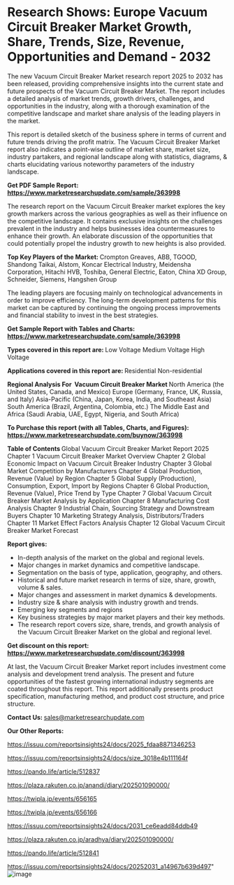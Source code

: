 # Research Shows: Europe Vacuum Circuit Breaker Market Growth, Share, Trends, Size, Revenue, Opportunities and Demand - 2032

The new Vacuum Circuit Breaker Market research report 2025 to 2032 has been released, providing comprehensive insights into the current state and future prospects of the Vacuum Circuit Breaker Market. The report includes a detailed analysis of market trends, growth drivers, challenges, and opportunities in the industry, along with a thorough examination of the competitive landscape and market share analysis of the leading players in the market.

This report is detailed sketch of the business sphere in terms of current and future trends driving the profit matrix. The Vacuum Circuit Breaker Market report also indicates a point-wise outline of market share, market size, industry partakers, and regional landscape along with statistics, diagrams, &amp; charts elucidating various noteworthy parameters of the industry landscape.

<strong><b>Get PDF Sample Report: <a href=https://www.marketresearchupdate.com/sample/363998>https://www.marketresearchupdate.com/sample/363998</a></b></strong>

The research report on the Vacuum Circuit Breaker market explores the key growth markers across the various geographies as well as their influence on the competitive landscape. It contains exclusive insights on the challenges prevalent in the industry and helps businesses idea countermeasures to enhance their growth. An elaborate discussion of the opportunities that could potentially propel the industry growth to new heights is also provided.

<strong><b>Top Key Players of the Market:
</b></strong>Crompton Greaves, ABB, TGOOD, Shandong Taikai, Alstom, Koncar Electrical Industry, Meidensha Corporation, Hitachi HVB, Toshiba, General Electric, Eaton, China XD Group, Schneider, Siemens, Hangshen Group<strong><b>
</b></strong>

The leading players are focusing mainly on technological advancements in order to improve efficiency. The long-term development patterns for this market can be captured by continuing the ongoing process improvements and financial stability to invest in the best strategies.

<strong><b>Get Sample Report with Tables and Charts: <a href=https://www.marketresearchupdate.com/sample/363998>https://www.marketresearchupdate.com/sample/363998</a></b></strong>

<strong><b>Types covered in this report are:
</b></strong>Low Voltage
Medium Voltage
High Voltage<strong><b>
</b></strong>

<strong><b>Applications covered in this report are:
</b></strong>Residential
Non-residential<strong><b>
</b></strong>

<strong><b>Regional Analysis For  Vacuum Circuit Breaker Market</b></strong><strong><b>
</b></strong>North America (the United States, Canada, and Mexico)
Europe (Germany, France, UK, Russia, and Italy)
Asia-Pacific (China, Japan, Korea, India, and Southeast Asia)
South America (Brazil, Argentina, Colombia, etc.)
The Middle East and Africa (Saudi Arabia, UAE, Egypt, Nigeria, and South Africa)

<strong><b>To Purchase this report (with all Tables, Charts, and Figures): <a href=https://www.marketresearchupdate.com/buynow/363998>https://www.marketresearchupdate.com/buynow/363998</a></b></strong>

<strong><b>Table of Contents</b></strong><strong><b>
</b></strong>Global Vacuum Circuit Breaker Market Report 2025
Chapter 1 Vacuum Circuit Breaker Market Overview
Chapter 2 Global Economic Impact on Vacuum Circuit Breaker Industry
Chapter 3 Global Market Competition by Manufacturers
Chapter 4 Global Production, Revenue (Value) by Region
Chapter 5 Global Supply (Production), Consumption, Export, Import by Regions
Chapter 6 Global Production, Revenue (Value), Price Trend by Type
Chapter 7 Global Vacuum Circuit Breaker Market Analysis by Application
Chapter 8 Manufacturing Cost Analysis
Chapter 9 Industrial Chain, Sourcing Strategy and Downstream Buyers
Chapter 10 Marketing Strategy Analysis, Distributors/Traders
Chapter 11 Market Effect Factors Analysis
Chapter 12 Global Vacuum Circuit Breaker Market Forecast

<strong><b>Report gives:</b></strong>

- In-depth analysis of the market on the global and regional levels.
- Major changes in market dynamics and competitive landscape.
- Segmentation on the basis of type, application, geography, and others.
- Historical and future market research in terms of size, share, growth, volume &amp; sales.
- Major changes and assessment in market dynamics &amp; developments.
- Industry size &amp; share analysis with industry growth and trends.
- Emerging key segments and regions
- Key business strategies by major market players and their key methods.
- The research report covers size, share, trends, and growth analysis of the Vacuum Circuit Breaker Market on the global and regional level.

<strong><b>Get discount on this report: <a href=https://www.marketresearchupdate.com/discount/363998>https://www.marketresearchupdate.com/discount/363998</a></b></strong>

At last, the Vacuum Circuit Breaker Market report includes investment come analysis and development trend analysis. The present and future opportunities of the fastest growing international industry segments are coated throughout this report. This report additionally presents product specification, manufacturing method, and product cost structure, and price structure.

<strong><b>Contact Us:
</b></strong>sales@marketresearchupdate.com

<strong>Our Other Reports:</strong>

<a href=https://issuu.com/reportsinsights24/docs/2025_fdaa8871346253>https://issuu.com/reportsinsights24/docs/2025_fdaa8871346253</a>

<a href=https://issuu.com/reportsinsights24/docs/size_3018e4b111164f>https://issuu.com/reportsinsights24/docs/size_3018e4b111164f</a>

<a href=https://pando.life/article/512837>https://pando.life/article/512837</a>

<a href=https://plaza.rakuten.co.jp/anandi/diary/202501090000/>https://plaza.rakuten.co.jp/anandi/diary/202501090000/</a>

<a href=https://twipla.jp/events/656165>https://twipla.jp/events/656165</a>

<a href=https://twipla.jp/events/656166>https://twipla.jp/events/656166</a>

<a href=https://issuu.com/reportsinsights24/docs/2031_ce6eadd84ddb49>https://issuu.com/reportsinsights24/docs/2031_ce6eadd84ddb49</a>

<a href=https://plaza.rakuten.co.jp/aradhya/diary/202501090000/>https://plaza.rakuten.co.jp/aradhya/diary/202501090000/</a>

<a href=https://pando.life/article/512841>https://pando.life/article/512841</a>

<a href=https://issuu.com/reportsinsights24/docs/20252031_a14967b639d497>https://issuu.com/reportsinsights24/docs/20252031_a14967b639d497</a>"
![image](https://github.com/user-attachments/assets/1bc9c8ed-4bb3-4066-9a0f-5e365edc8113)
